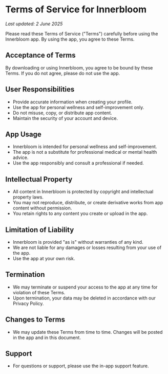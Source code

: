 # Terms of Service for Innerbloom

_Last updated: 2 June 2025_

Please read these Terms of Service ("Terms") carefully before using the Innerbloom app. By using the app, you agree to these Terms.

## Acceptance of Terms
By downloading or using Innerbloom, you agree to be bound by these Terms. If you do not agree, please do not use the app.

## User Responsibilities
- Provide accurate information when creating your profile.
- Use the app for personal wellness and self-improvement only.
- Do not misuse, copy, or distribute app content.
- Maintain the security of your account and device.

## App Usage
- Innerbloom is intended for personal wellness and self-improvement.
- The app is not a substitute for professional medical or mental health advice.
- Use the app responsibly and consult a professional if needed.

## Intellectual Property
- All content in Innerbloom is protected by copyright and intellectual property laws.
- You may not reproduce, distribute, or create derivative works from app content without permission.
- You retain rights to any content you create or upload in the app.

## Limitation of Liability
- Innerbloom is provided "as is" without warranties of any kind.
- We are not liable for any damages or losses resulting from your use of the app.
- Use the app at your own risk.

## Termination
- We may terminate or suspend your access to the app at any time for violation of these Terms.
- Upon termination, your data may be deleted in accordance with our Privacy Policy.

## Changes to Terms
- We may update these Terms from time to time. Changes will be posted in the app and in this document.

## Support
- For questions or support, please use the in-app support feature. 